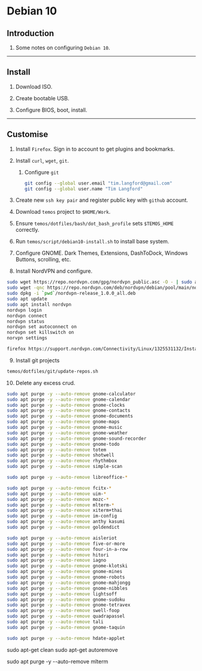 # Debian 10

## Introduction

1. Some notes on configuring `Debian 10`.

---

## Install

1. Download ISO.

2. Create bootable USB.

3. Configure BIOS, boot, install.

---

## Customise

1. Install `Firefox`. Sign in to account to get plugins and bookmarks.

2. Install `curl`, `wget`, `git`.

    1. Configure `git`

        ```bash
        git config --global user.email "tim.langford@gmail.com"
        git config --global user.name "Tim Langford"
        ```

3. Create new `ssh key pair` and register public key with `github` account.

4. Download `temos` project to `$HOME/Work`.

5. Ensure `temos/dotfiles/bash/dot_bash_profile` sets `$TEMOS_HOME` correctly.

6. Run `temos/script/debian10-install.sh` to install base system.

7. Configure GNOME. Dark Themes, Extensions, DashToDock, Windows Buttons, scrolling, etc.

8. Install NordVPN and configure.

```bash
sudo wget https://repo.nordvpn.com/gpg/nordvpn_public.asc -O - | sudo apt-key add -
sudo wget -qnc https://repo.nordvpn.com/deb/nordvpn/debian/pool/main/nordvpn-release_1.0.0_all.deb
sudo dpkg -i `pwd`/nordvpn-release_1.0.0_all.deb
sudo apt update
sudo apt install nordvpn
nordvpn login
nordvpn connect
nordvpn status
nordvpn set autoconnect on
nordvpn set killswitch on
norvpn settings

firefox https://support.nordvpn.com/Connectivity/Linux/1325531132/Installing-and-using-NordVPN-on-Debian-Ubuntu-and-Linux-Mint.htm
```

9. Install git projects

```bash
temos/dotfiles/git/update-repos.sh
```

10. Delete any excess crud.

```bash
sudo apt purge -y --auto-remove gnome-calculator
sudo apt purge -y --auto-remove gnome-calendar
sudo apt purge -y --auto-remove gnome-clocks
sudo apt purge -y --auto-remove gnome-contacts
sudo apt purge -y --auto-remove gnome-documents
sudo apt purge -y --auto-remove gnome-maps
sudo apt purge -y --auto-remove gnome-music
sudo apt purge -y --auto-remove gnome-weather
sudo apt purge -y --auto-remove gnome-sound-recorder
sudo apt purge -y --auto-remove gnome-todo
sudo apt purge -y --auto-remove totem
sudo apt purge -y --auto-remove shotwell
sudo apt purge -y --auto-remove rhythmbox
sudo apt purge -y --auto-remove simple-scan

sudo apt purge -y --auto-remove libreoffice-*

sudo apt purge -y --auto-remove fcitx-*
sudo apt purge -y --auto-remove uim-*
sudo apt purge -y --auto-remove mozc-*
sudo apt purge -y --auto-remove mlterm-*
sudo apt purge -y --auto-remove xiterm+thai
sudo apt purge -y --auto-remove im-config
sudo apt purge -y --auto-remove anthy kasumi
sudo apt purge -y --auto-remove goldendict

sudo apt purge -y --auto-remove aisleriot
sudo apt purge -y --auto-remove five-or-more
sudo apt purge -y --auto-remove four-in-a-row
sudo apt purge -y --auto-remove hitori
sudo apt purge -y --auto-remove iagno
sudo apt purge -y --auto-remove gnome-klotski
sudo apt purge -y --auto-remove gnome-mines
sudo apt purge -y --auto-remove gnome-robots
sudo apt purge -y --auto-remove gnome-mahjongg
sudo apt purge -y --auto-remove gnome-nibbles
sudo apt purge -y --auto-remove lightsoff
sudo apt purge -y --auto-remove gnome-sudoku
sudo apt purge -y --auto-remove gnome-tetravex
sudo apt purge -y --auto-remove swell-foop
sudo apt purge -y --auto-remove quadrapassel
sudo apt purge -y --auto-remove tali
sudo apt purge -y --auto-remove gnome-taquin

sudo apt purge -y --auto-remove hdate-applet
```







sudo apt-get clean
sudo apt-get autoremove







sudo apt purge -y --auto-remove mlterm
```





